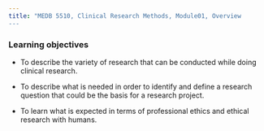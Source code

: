 ```yaml
---
title: "MEDB 5510, Clinical Research Methods, Module01, Overview
---
```


### Learning objectives

+ To describe the variety of research that can be conducted while doing clinical research.

+ To describe what is needed in order to identify and define a research question that could be the basis for a research project.

+ To learn what is expected in terms of professional ethics and ethical research with humans.
